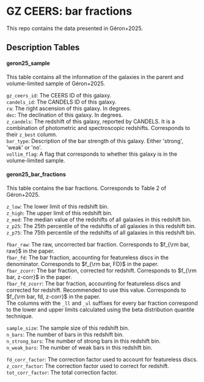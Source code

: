 # GZ CEERS: bar fractions

This repo contains the data presented in Géron+2025.


## Description Tables

#### geron25_sample
This table contains all the information of the galaxies in the parent and volume-limited sample of Géron+2025.

`gz_ceers_id`: The CEERS ID of this galaxy.  
`candels_id`: The CANDELS ID of this galaxy.  
`ra`: The right ascension of this galaxy. In degrees.  
`dec`: The declination of this galaxy. In degrees.  
`z_candels`: The redshift of this galaxy, reported by CANDELS. It is a combination of photometric and spectroscopic redshifts. Corresponds to their `z_best` column.  
`bar_type`: Description of the bar strength of this galaxy. Either 'strong', 'weak' or 'no'.   
`vollim_flag`: A flag that corresponds to whether this galaxy is in the volume-limited sample.   


    
#### geron25_bar_fractions
This table contains the bar fractions. Corresponds to Table 2 of Géron+2025.  

`z_low`: The lower limit of this redshift bin.  
`z_high`: The upper limit of this redshift bin.  
`z_med`: The median value of the redshifts of all galaxies in this redshift bin.  
`z_p25`: The 25th percentile of the redshifts of all galaxies in this redshift bin.  
`z_p75`: The 75th percentile of the redshifts of all galaxies in this redshift bin.  

`fbar_raw`: The raw, uncorrected bar fraction. Corresponds to $f_{\rm bar, raw}$ in the paper.    
`fbar_fd`: The bar fraction, accounting for featureless discs in the denominator. Corresponds to $f_{\rm bar, FD}$ in the paper.  
`fbar_zcorr`: The bar fraction, corrected for redshift. Corresponds to $f_{\rm bar, z-corr}$ in the paper.  
`fbar_fd_zcorr`: The bar fraction, accounting for featureless discs and corrected for redshift. Recommended to use this value. Corresponds to $f_{\rm bar, fd, z-corr}$ in the paper.   
The columns with the `_ll` and `_ul` suffixes for every bar fraction correspond to the lower and upper limits calculated using the beta distribution quantile technique. 

`sample_size`: The sample size of this redshift bin.  
`n_bars`: The number of bars in this redshift bin.  
`n_strong_bars`: The number of strong bars in this redshift bin.  
`n_weak_bars`: The number of weak bars in this redshift bin.  

`fd_corr_factor`: The correction factor used to account for featureless discs.  
`z_corr_factor`: The correction factor used to correct for redshift.  
`tot_corr_factor`: The total correction factor.   
